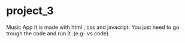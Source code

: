 # project_3
Music App 
It is made with html , css and javacript.
You just need to go trough the code and run it .(e.g- vs code)
